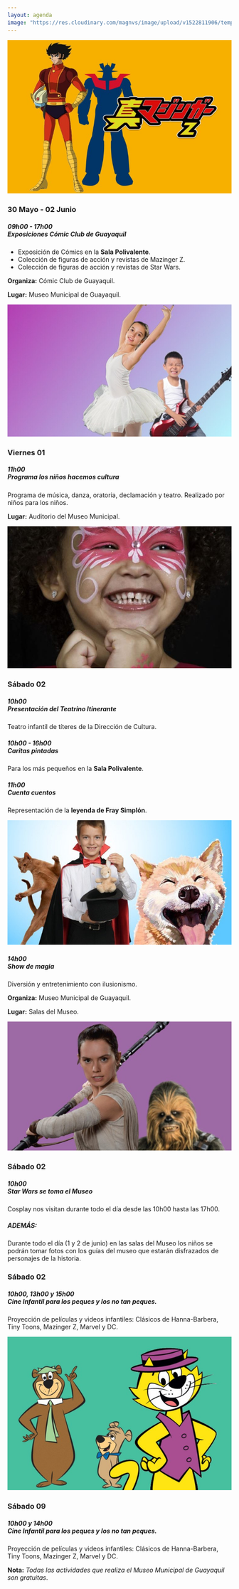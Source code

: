 ```yaml
---
layout: agenda
image: "https://res.cloudinary.com/magnvs/image/upload/v1522811906/temporary_timbbp.jpg"
---
```

![kabuto](/img/kabuto.jpg)

### <i class="fa fa-star fa-lg star"></i> 30 Mayo - 02 Junio

##### 09h00 - 17h00<br/> Exposiciones Cómic Club de Guayaquil

- Exposición de Cómics en la **Sala Polivalente**.
- Colección de figuras de acción y revistas de Mazinger Z.
- Colección de figuras de acción y revistas de Star Wars.


**Organiza:** Cómic Club de Guayaquil.

**Lugar:** Museo Municipal de Guayaquil.

![music kids](/img/musikids.jpg)

### <i class="fa fa-star fa-lg star"></i> Viernes 01

##### 11h00 <br/>Programa los niños hacemos cultura
Programa de música, danza, oratoria, declamación y teatro. Realizado por niños para los niños.

**Lugar:** Auditorio del Museo Municipal.

![carita pintada](/img/paintedface.jpg)

### <i class="fa fa-star fa-lg star"></i> Sábado 02

##### 10h00 <br />Presentación del Teatrino Itinerante
Teatro infantil de títeres de la Dirección de Cultura.

##### 10h00 - 16h00 <br />Caritas pintadas
Para los más pequeños en la **Sala Polivalente**.

##### 11h00 <br />Cuenta cuentos
Representación de la **leyenda de Fray Simplón**.

![magos](/img/magician-1.jpg)

##### 14h00 <br />Show de magia
Diversión y entretenimiento con ilusionismo.

**Organiza:** Museo Municipal de Guayaquil.

**Lugar:** Salas del Museo.

![star wars](/img/rey-chewie.jpg)

### <i class="fa fa-star fa-lg star"></i> Sábado 02

##### 10h00 <br/>Star Wars se toma el Museo
Cosplay nos visitan durante todo el día desde las 10h00 hasta las 17h00.

##### ADEMÁS:
Durante todo el día (1 y 2 de junio) en las salas del Museo los niños se podrán tomar fotos con los guías del museo que estarán disfrazados de personajes de la historia.

### <i class="fa fa-star fa-lg star"></i> Sábado 02

##### 10h00, 13h00 y 15h00 <br />Cine Infantil para los peques y los no tan peques.
Proyección de películas y videos infantiles: Clásicos de Hanna-Barbera, Tiny Toons, Mazinger Z, Marvel y DC.

![oso yogui](/img/yogui.jpg)

### <i class="fa fa-star fa-lg star"></i> Sábado 09


##### 10h00 y 14h00 <br />Cine Infantil para los peques y los no tan peques.
Proyección de películas y videos infantiles: Clásicos de Hanna-Barbera, Tiny Toons, Mazinger Z, Marvel y DC.

**Nota:** *Todas las actividades que realiza el Museo Municipal de Guayaquil son gratuitas*.
